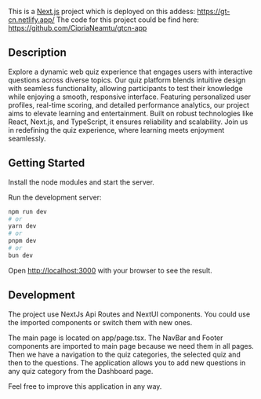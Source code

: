 This is a [Next.js](https://nextjs.org) project which is deployed on this addess: https://gt-cn.netlify.app/
The code for this project could be find here: https://github.com/CipriaNeamtu/gtcn-app

## Description
Explore a dynamic web quiz experience that engages users with interactive questions across diverse topics. Our quiz platform blends intuitive design with seamless functionality, allowing participants to test their knowledge while enjoying a smooth, responsive interface. Featuring personalized user profiles, real-time scoring, and detailed performance analytics, our project aims to elevate learning and entertainment. Built on robust technologies like React, Next.js, and TypeScript, it ensures reliability and scalability. Join us in redefining the quiz experience, where learning meets enjoyment seamlessly.


## Getting Started
Install the node modules and start the server.

Run the development server:

```bash
npm run dev
# or
yarn dev
# or
pnpm dev
# or
bun dev
```

Open [http://localhost:3000](http://localhost:3000) with your browser to see the result.


## Development
The project use NextJs Api Routes and NextUI components.
You could use the imported components or switch them with new ones.

The main page is located on app/page.tsx.
The NavBar and Footer components are imported to main page because we need them in all pages.
Then we have a navigation to the quiz categories, the selected quiz and then to the questions.
The application allows you to add new questions in any quiz category from the Dashboard page.

Feel free to improve this application in any way.